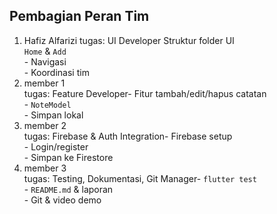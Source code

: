 
## Pembagian Peran Tim                                                        
 1.  Hafiz Alfarizi 
 tugas: UI Developer Struktur folder UI<br> `Home` & `Add`<br>- Navigasi<br>- Koordinasi tim
 2.  member 1  
 tugas: Feature Developer-     Fitur tambah/edit/hapus catatan<br>- `NoteModel`<br>- Simpan lokal        
 3.  member 2    
 tugas: Firebase & Auth Integration-   Firebase setup<br>- Login/register<br>- Simpan ke Firestore               
 4.  member 3     
 tugas: Testing, Dokumentasi, Git Manager-  `flutter test`<br>- `README.md` & laporan<br>- Git & video demo    